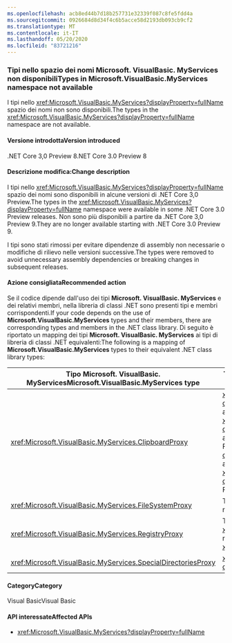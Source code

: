 ```yaml
---
ms.openlocfilehash: acb8ed44b7d18b257731e32339f087c8fe5fdd4a
ms.sourcegitcommit: 0926684d8d34f4c6b5acce58d2193db093cb9cf2
ms.translationtype: MT
ms.contentlocale: it-IT
ms.lasthandoff: 05/20/2020
ms.locfileid: "83721216"
---
```

### <a name="types-in-microsoftvisualbasicmyservices-namespace-not-available"></a><span data-ttu-id="febc2-101">Tipi nello spazio dei nomi Microsoft. VisualBasic. MyServices non disponibili</span><span class="sxs-lookup"><span data-stu-id="febc2-101">Types in Microsoft.VisualBasic.MyServices namespace not available</span></span>

<span data-ttu-id="febc2-102">I tipi nello <xref:Microsoft.VisualBasic.MyServices?displayProperty=fullName> spazio dei nomi non sono disponibili.</span><span class="sxs-lookup"><span data-stu-id="febc2-102">The types in the <xref:Microsoft.VisualBasic.MyServices?displayProperty=fullName> namespace are not available.</span></span>

#### <a name="version-introduced"></a><span data-ttu-id="febc2-103">Versione introdotta</span><span class="sxs-lookup"><span data-stu-id="febc2-103">Version introduced</span></span>

<span data-ttu-id="febc2-104">.NET Core 3,0 Preview 8</span><span class="sxs-lookup"><span data-stu-id="febc2-104">.NET Core 3.0 Preview 8</span></span>

#### <a name="change-description"></a><span data-ttu-id="febc2-105">Descrizione modifica:</span><span class="sxs-lookup"><span data-stu-id="febc2-105">Change description</span></span>

<span data-ttu-id="febc2-106">I tipi nello <xref:Microsoft.VisualBasic.MyServices?displayProperty=fullName> spazio dei nomi sono disponibili in alcune versioni di .NET Core 3,0 Preview.</span><span class="sxs-lookup"><span data-stu-id="febc2-106">The types in the <xref:Microsoft.VisualBasic.MyServices?displayProperty=fullName> namespace were available in some .NET Core 3.0 Preview releases.</span></span> <span data-ttu-id="febc2-107">Non sono più disponibili a partire da .NET Core 3,0 Preview 9.</span><span class="sxs-lookup"><span data-stu-id="febc2-107">They are no longer available starting with .NET Core 3.0 Preview 9.</span></span>

<span data-ttu-id="febc2-108">I tipi sono stati rimossi per evitare dipendenze di assembly non necessarie o modifiche di rilievo nelle versioni successive.</span><span class="sxs-lookup"><span data-stu-id="febc2-108">The types were removed to avoid unnecessary assembly dependencies or breaking changes in subsequent releases.</span></span>

#### <a name="recommended-action"></a><span data-ttu-id="febc2-109">Azione consigliata</span><span class="sxs-lookup"><span data-stu-id="febc2-109">Recommended action</span></span>

<span data-ttu-id="febc2-110">Se il codice dipende dall'uso dei tipi **Microsoft. VisualBasic. MyServices** e dei relativi membri, nella libreria di classi .NET sono presenti tipi e membri corrispondenti.</span><span class="sxs-lookup"><span data-stu-id="febc2-110">If your code depends on the use of **Microsoft.VisualBasic.MyServices** types and their members, there are corresponding types and members in the .NET class library.</span></span> <span data-ttu-id="febc2-111">Di seguito è riportato un mapping dei tipi **Microsoft. VisualBasic. MyServices** ai tipi di libreria di classi .NET equivalenti:</span><span class="sxs-lookup"><span data-stu-id="febc2-111">The following is a mapping of  **Microsoft.VisualBasic.MyServices** types to their equivalent .NET class library types:</span></span>

|<span data-ttu-id="febc2-112">Tipo Microsoft. VisualBasic. MyServices</span><span class="sxs-lookup"><span data-stu-id="febc2-112">Microsoft.VisualBasic.MyServices type</span></span>|<span data-ttu-id="febc2-113">Tipo libreria di classi .NET</span><span class="sxs-lookup"><span data-stu-id="febc2-113">.NET class library type</span></span>|
|--|--|
|<xref:Microsoft.VisualBasic.MyServices.ClipboardProxy>|<span data-ttu-id="febc2-114"><xref:System.Windows.Clipboard?displayProperty=nameWithType>per applicazioni WPF, <xref:System.Windows.Forms.Clipboard?displayProperty=nameWithType> per applicazioni Windows Forms</span><span class="sxs-lookup"><span data-stu-id="febc2-114"><xref:System.Windows.Clipboard?displayProperty=nameWithType> for WPF applications, <xref:System.Windows.Forms.Clipboard?displayProperty=nameWithType> for Windows Forms applications</span></span>|
|<xref:Microsoft.VisualBasic.MyServices.FileSystemProxy>|<span data-ttu-id="febc2-115">Tipi nello <xref:System.IO> spazio dei nomi</span><span class="sxs-lookup"><span data-stu-id="febc2-115">Types in the <xref:System.IO> namespace</span></span>|
|<xref:Microsoft.VisualBasic.MyServices.RegistryProxy>|<span data-ttu-id="febc2-116">Tipi correlati al registro di sistema nello <xref:Microsoft.Win32> spazio dei nomi</span><span class="sxs-lookup"><span data-stu-id="febc2-116">Registry-related types in the <xref:Microsoft.Win32> namespace</span></span>|
|<xref:Microsoft.VisualBasic.MyServices.SpecialDirectoriesProxy>|<xref:System.Environment.GetFolderPath%2A?displayProperty=nameWithType>|

#### <a name="category"></a><span data-ttu-id="febc2-117">Category</span><span class="sxs-lookup"><span data-stu-id="febc2-117">Category</span></span>

<span data-ttu-id="febc2-118">Visual Basic</span><span class="sxs-lookup"><span data-stu-id="febc2-118">Visual Basic</span></span>

#### <a name="affected-apis"></a><span data-ttu-id="febc2-119">API interessate</span><span class="sxs-lookup"><span data-stu-id="febc2-119">Affected APIs</span></span>

- <xref:Microsoft.VisualBasic.MyServices?displayProperty=fullName>

<!--

#### Affected APIs

- `N:Microsoft.VisualBasic.MyServices`

-->

